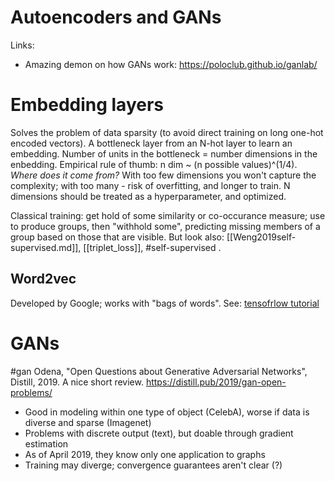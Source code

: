 # Autoencoders and GANs

Links:
* Amazing demon on how GANs work: https://poloclub.github.io/ganlab/

# Embedding layers
Solves the problem of data sparsity (to avoid direct training on long one-hot encoded vectors). A bottleneck layer from an N-hot layer to learn an embedding. Number of units in the bottleneck = number dimensions in the enbedding. Empirical rule of thumb: n dim ~ (n possible values)^(1/4). _Where does it come from?_ With too few dimensions you won't capture the complexity; with too many - risk of overfitting, and longer to train. N dimensions should be treated as a hyperparameter, and optimized.

Classical training: get hold of some similarity or co-occurance measure; use to produce groups, then "withhold some", predicting missing members of a group based on those that are visible. But look also: [[Weng2019self-supervised.md]], [[triplet_loss]], #self-supervised .

## Word2vec
Developed by Google; works with "bags of words". See: [tensofrlow tutorial](https://www.tensorflow.org/tutorials/word2vec/index.html)

# GANs
#gan
Odena, "Open Questions about Generative Adversarial Networks", Distill, 2019.
A nice 	short review.
https://distill.pub/2019/gan-open-problems/
* Good in modeling within one type of object (CelebA), worse if data is diverse and sparse (Imagenet)
* Problems with discrete output (text), but doable through gradient estimation
* As of April 2019, they know only one application to graphs
* Training may diverge; convergence guarantees aren't clear (?)